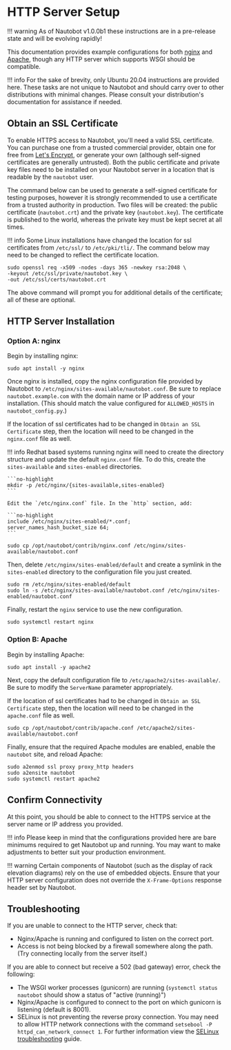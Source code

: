# HTTP Server Setup

!!! warning
    As of Nautobot v1.0.0b1 these instructions are in a pre-release state and will be evolving rapidly!

This documentation provides example configurations for both [nginx](https://www.nginx.com/resources/wiki/) and [Apache](https://httpd.apache.org/docs/current/), though any HTTP server which supports WSGI should be compatible.

!!! info
    For the sake of brevity, only Ubuntu 20.04 instructions are provided here. These tasks are not unique to Nautobot and should carry over to other distributions with minimal changes. Please consult your distribution's documentation for assistance if needed.

## Obtain an SSL Certificate

To enable HTTPS access to Nautobot, you'll need a valid SSL certificate. You can purchase one from a trusted commercial provider, obtain one for free from [Let's Encrypt](https://letsencrypt.org/getting-started/), or generate your own (although self-signed certificates are generally untrusted). Both the public certificate and private key files need to be installed on your Nautobot server in a location that is readable by the `nautobot` user.

The command below can be used to generate a self-signed certificate for testing purposes, however it is strongly recommended to use a certificate from a trusted authority in production. Two files will be created: the public certificate (`nautobot.crt`) and the private key (`nautobot.key`). The certificate is published to the world, whereas the private key must be kept secret at all times.

!!! info
    Some Linux installations have changed the location for ssl certificates from `/etc/ssl/` to `/etc/pki/tli/`. The command below may need to be changed to reflect the certificate location.

```no-highlight
sudo openssl req -x509 -nodes -days 365 -newkey rsa:2048 \
-keyout /etc/ssl/private/nautobot.key \
-out /etc/ssl/certs/nautobot.crt
```

The above command will prompt you for additional details of the certificate; all of these are optional.

## HTTP Server Installation

### Option A: nginx

Begin by installing nginx:

```no-highlight
sudo apt install -y nginx
```

Once nginx is installed, copy the nginx configuration file provided by Nautobot to `/etc/nginx/sites-available/nautobot.conf`. Be sure to replace `nautobot.example.com` with the domain name or IP address of your installation. (This should match the value configured for `ALLOWED_HOSTS` in `nautobot_config.py`.)

If the location of ssl certificates had to be changed in `Obtain an SSL Certificate` step, then the location will need to be changed in the `nginx.conf` file as well.

!!! info
    Redhat based systems running nginx will need to create the directory structure and update the default `nginx.conf` file. To do this, create the `sites-available` and `sites-enabled` directories.

    ```no-highlight
    mkdir -p /etc/nginx/{sites-available,sites-enabled}
    ```

    Edit the `/etc/nginx.conf` file. In the `http` section, add:

    ```no-highlight
    include /etc/nginx/sites-enabled/*.conf;
    server_names_hash_bucket_size 64;
    ```

```no-highlight
sudo cp /opt/nautobot/contrib/nginx.conf /etc/nginx/sites-available/nautobot.conf
```

Then, delete `/etc/nginx/sites-enabled/default` and create a symlink in the `sites-enabled` directory to the configuration file you just created.

```no-highlight
sudo rm /etc/nginx/sites-enabled/default
sudo ln -s /etc/nginx/sites-available/nautobot.conf /etc/nginx/sites-enabled/nautobot.conf
```

Finally, restart the `nginx` service to use the new configuration.

```no-highlight
sudo systemctl restart nginx
```

### Option B: Apache

Begin by installing Apache:

```no-highlight
sudo apt install -y apache2
```

Next, copy the default configuration file to `/etc/apache2/sites-available/`. Be sure to modify the `ServerName` parameter appropriately.

If the location of ssl certificates had to be changed in `Obtain an SSL Certificate` step, then the location will need to be changed in the `apache.conf` file as well.

```no-highlight
sudo cp /opt/nautobot/contrib/apache.conf /etc/apache2/sites-available/nautobot.conf
```

Finally, ensure that the required Apache modules are enabled, enable the `nautobot` site, and reload Apache:

```no-highlight
sudo a2enmod ssl proxy proxy_http headers
sudo a2ensite nautobot
sudo systemctl restart apache2
```

## Confirm Connectivity

At this point, you should be able to connect to the HTTPS service at the server name or IP address you provided.

!!! info
    Please keep in mind that the configurations provided here are bare minimums required to get Nautobot up and running. You may want to make adjustments to better suit your production environment.

!!! warning
    Certain components of Nautobot (such as the display of rack elevation diagrams) rely on the use of embedded objects. Ensure that your HTTP server configuration does not override the `X-Frame-Options` response header set by Nautobot.

## Troubleshooting

If you are unable to connect to the HTTP server, check that:

* Nginx/Apache is running and configured to listen on the correct port.
* Access is not being blocked by a firewall somewhere along the path. (Try connecting locally from the server itself.)

If you are able to connect but receive a 502 (bad gateway) error, check the following:

* The WSGI worker processes (gunicorn) are running (`systemctl status nautobot` should show a status of "active (running)")
* Nginx/Apache is configured to connect to the port on which gunicorn is listening (default is 8001).
* SELinux is not preventing the reverse proxy connection. You may need to allow HTTP network connections with the command `setsebool -P httpd_can_network_connect 1`. For further information view the [SELinux troubleshooting](selinux-troubleshooting.md) guide.
